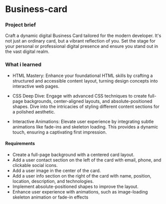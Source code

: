# Business-card

### Project brief

Craft a dynamic digital Business Card tailored for the modern developer. It's not just an ordinary card, but a vibrant reflection of you. Set the stage for your personal or professional digital presence and ensure you stand out in the vast digital realm.


### What i learned

- HTML Mastery: Enhance your foundational HTML skills by crafting a structured and accessible content layout, turning design concepts into interactive web pages.

- CSS Deep Dive: Engage with advanced CSS techniques to create full-page backgrounds, center-aligned layouts, and absolute-positioned shapes. Dive into the intricacies of styling different content sections for a polished aesthetic.

- Interactive Animations: Elevate user experience by integrating subtle animations like fade-ins and skeleton loading. This provides a dynamic touch, ensuring a captivating first impression.

#### Requirements
- Create a full-page background with a centered card layout.
- Add a user contact section on the left of the card with email, phone, and clickable social icons.
- Add a user image in the center of the card.
- Add a user info section on the right of the card with name, position, location, description, and technologies.
- Implement absolute-positioned shapes to improve the layout.
- Enhance user experience with animations, such as image-loading skeleton animation or fade-in effects

